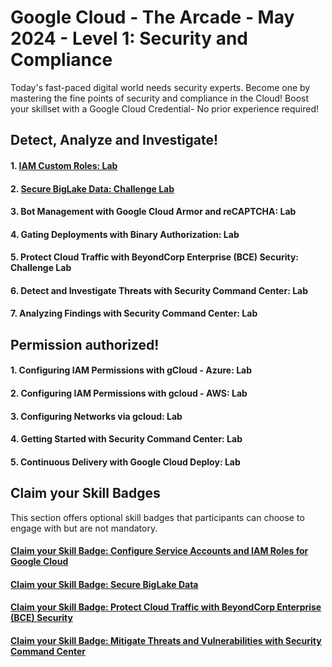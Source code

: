 # Google Cloud - The Arcade - May 2024 - Level 1: Security and Compliance

Today's fast-paced digital world needs security experts. Become one by mastering the fine points of security and compliance in the Cloud! Boost your skillset with a Google Cloud Credential- No prior experience required!

## Detect, Analyze and Investigate!

#### 1. [IAM Custom Roles: Lab](./Labs/GSP190%20-%20IAM%20Custom%20Roles/README.md)
#### 2. [Secure BigLake Data: Challenge Lab](./Labs/ARC1290%20-0%20Secure0%20BigLake0%20Data0%20Challenge0%20Lab/README.md)
#### 3. Bot Management with Google Cloud Armor and reCAPTCHA: Lab
#### 4. Gating Deployments with Binary Authorization: Lab
#### 5. Protect Cloud Traffic with BeyondCorp Enterprise (BCE) Security: Challenge Lab
#### 6. Detect and Investigate Threats with Security Command Center: Lab
#### 7. Analyzing Findings with Security Command Center: Lab

## Permission authorized!

#### 1. Configuring IAM Permissions with gCloud - Azure: Lab
#### 2. Configuring IAM Permissions with gcloud - AWS: Lab
#### 3. Configuring Networks via gcloud: Lab
#### 4. Getting Started with Security Command Center: Lab
#### 5. Continuous Delivery with Google Cloud Deploy: Lab

## Claim your Skill Badges
This section offers optional skill badges that participants can choose to engage with but are not mandatory.

#### [Claim your Skill Badge: Configure Service Accounts and IAM Roles for Google Cloud](https://www.cloudskillsboost.google/course_templates/702?utm_source=qwiklabs&utm_medium=gametemplate&utm_campaign=arcade24-may-level1)
#### [Claim your Skill Badge: Secure BigLake Data](https://www.cloudskillsboost.google/course_templates/751?utm_source=qwiklabs&utm_medium=gametemplate&utm_campaign=arcade24-may-level1)
#### [Claim your Skill Badge: Protect Cloud Traffic with BeyondCorp Enterprise (BCE) Security](https://www.cloudskillsboost.google/course_templates/784?utm_source=qwiklabs&utm_medium=gametemplate&utm_campaign=arcade24-may-level1)
#### [Claim your Skill Badge: Mitigate Threats and Vulnerabilities with Security Command Center](https://www.cloudskillsboost.google/course_templates/759?utm_source=qwiklabs&utm_medium=gametemplate&utm_campaign=arcade24-may-level1)

#
